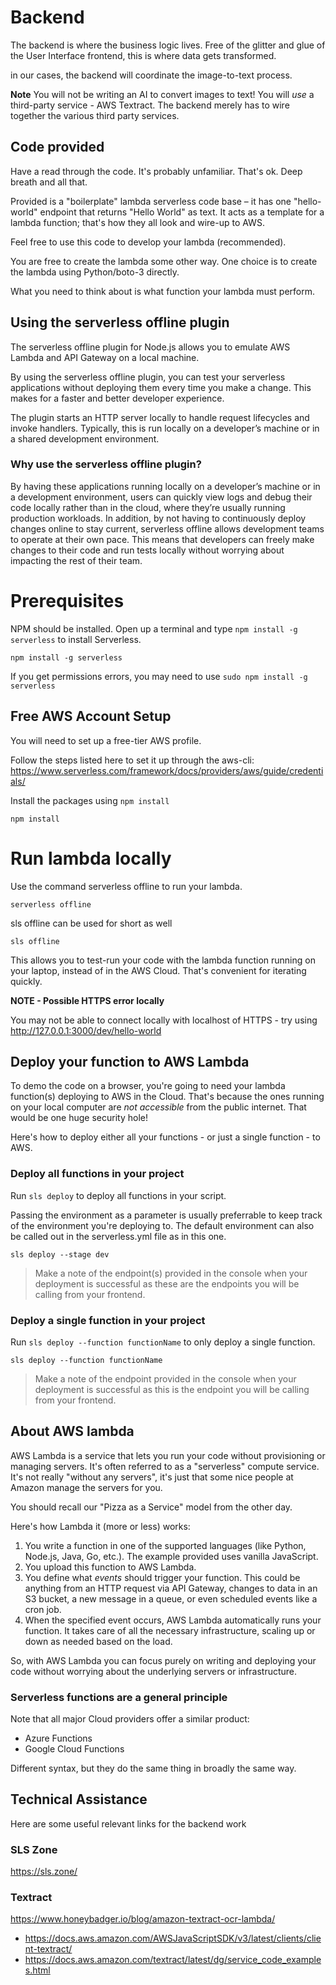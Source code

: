 # Backend

The backend is where the business logic lives. Free of the glitter and glue of the User Interface frontend, this is where data gets transformed.

in our cases, the backend will coordinate the image-to-text process.

**Note** You will not be writing an AI to convert images to text! You will _use_ a third-party service - AWS Textract. The backend merely has to wire together the various third party services.

## Code provided

Have a read through the code. It's probably unfamiliar. That's ok. Deep breath and all that.

Provided is a "boilerplate" lambda serverless code base – it has one "hello-world" endpoint that returns "Hello World" as text. It acts as a template for a lambda function; that's how they all look and wire-up to AWS.

Feel free to use this code to develop your lambda (recommended).

You are free to create the lambda some other way. One choice is to create the lambda using Python/boto-3 directly.

What you need to think about is what function your lambda must perform.

## Using the serverless offline plugin

The serverless offline plugin for Node.js allows you to emulate AWS Lambda and API Gateway on a local machine.

By using the serverless offline plugin, you can test your serverless applications without deploying them every time you make a change. This makes for a faster and better developer experience.

The plugin starts an HTTP server locally to handle request lifecycles and invoke handlers. Typically, this is run locally on a developer’s machine or in a shared development environment.

### Why use the serverless offline plugin?

By having these applications running locally on a developer’s machine or in a development environment, users can quickly view logs and debug their code locally rather than in the cloud, where they’re usually running production workloads. In addition, by not having to continuously deploy changes online to stay current, serverless offline allows development teams to operate at their own pace. This means that developers can freely make changes to their code and run tests locally without worrying about impacting the rest of their team.

# Prerequisites

NPM should be installed.
Open up a terminal and type `npm install -g serverless` to install Serverless.

`npm install -g serverless`

If you get permissions errors, you may need to use `sudo npm install -g serverless`

## Free AWS Account Setup

You will need to set up a free-tier AWS profile.

Follow the steps listed here to set it up through the aws-cli: https://www.serverless.com/framework/docs/providers/aws/guide/credentials/

Install the packages using `npm install`

`npm install`

# Run lambda locally

Use the command serverless offline to run your lambda.

`serverless offline`

sls offline can be used for short as well

`sls offline`

This allows you to test-run your code with the lambda function running on your laptop, instead of in the AWS Cloud. That's convenient for iterating quickly.

**NOTE - Possible HTTPS error locally**

You may not be able to connect locally with localhost of HTTPS - try using http://127.0.0.1:3000/dev/hello-world

## Deploy your function to AWS Lambda

To demo the code on a browser, you're going to need your lambda function(s) deploying to AWS in the Cloud. That's because the ones running on your local computer are _not accessible_ from the public internet. That would be one huge security hole!

Here's how to deploy either all your functions - or just a single function - to AWS.

### Deploy all functions in your project

Run `sls deploy` to deploy all functions in your script.

Passing the environment as a parameter is usually preferrable to keep track of the environment you're deploying to. The default environment can also be called out in the serverless.yml file as in this one.

`sls deploy --stage dev`

> Make a note of the endpoint(s) provided in the console when your deployment is successful as these are the endpoints you will be calling from your frontend.

### Deploy a single function in your project

Run `sls deploy --function functionName` to only deploy a single function.

`sls deploy --function functionName`

> Make a note of the endpoint provided in the console when your deployment is successful as this is the endpoint you will be calling from your frontend.

## About AWS lambda

AWS Lambda is a service that lets you run your code without provisioning or managing servers. It's often referred to as a "serverless" compute service. It's not really "without any servers", it's just that some nice people at Amazon manage the servers for you.

You should recall our "Pizza as a Service" model from the other day.

Here's how Lambda it (more or less) works:

1. You write a function in one of the supported languages (like Python, Node.js, Java, Go, etc.). The example provided uses vanilla JavaScript.
2. You upload this function to AWS Lambda.
3. You define what _events_ should trigger your function. This could be anything from an HTTP request via API Gateway, changes to data in an S3 bucket, a new message in a queue, or even scheduled events like a cron job.
4. When the specified event occurs, AWS Lambda automatically runs your function. It takes care of all the necessary infrastructure, scaling up or down as needed based on the load.

So, with AWS Lambda you can focus purely on writing and deploying your code without worrying about the underlying servers or infrastructure.

### Serverless functions are a general principle

Note that all major Cloud providers offer a similar product:

- Azure Functions
- Google Cloud Functions

Different syntax, but they do the same thing in broadly the same way.

## Technical Assistance

Here are some useful relevant links for the backend work

### SLS Zone

https://sls.zone/

### Textract

https://www.honeybadger.io/blog/amazon-textract-ocr-lambda/

- https://docs.aws.amazon.com/AWSJavaScriptSDK/v3/latest/clients/client-textract/
- https://docs.aws.amazon.com/textract/latest/dg/service_code_examples.html
